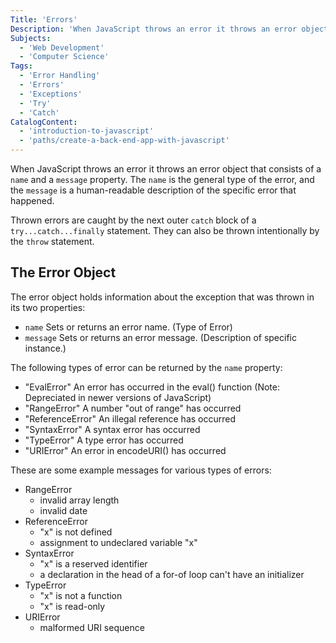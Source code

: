 ```yaml
---
Title: 'Errors'
Description: 'When JavaScript throws an error it throws an error object that consists of a name and a message property. The name is the general type of the error, and the message is a human-readable description of the specific error that happened. Thrown errors are caught by the next outer catch block of a try...catch...finally statement. They can also be thrown intentionally by the throw statement. The error object holds information about the exception that was thrown in its two properties: - name Sets or returns an error name. (Type of Error) - message Sets or returns an error message. (Description of specific instance.) The following types of error can be returned by the name property: - "EvalError" An error has occurred in the eval() function (Note: Depreciated in newer versions of JavaScript)'
Subjects:
  - 'Web Development'
  - 'Computer Science'
Tags:
  - 'Error Handling'
  - 'Errors'
  - 'Exceptions'
  - 'Try'
  - 'Catch'
CatalogContent:
  - 'introduction-to-javascript'
  - 'paths/create-a-back-end-app-with-javascript'
---
```


When JavaScript throws an error it throws an error object that consists of a `name` and a `message` property. The `name` is the general type of the error, and the `message` is a human-readable description of the specific error that happened.

Thrown errors are caught by the next outer `catch` block of a `try...catch...finally` statement. They can also be thrown intentionally by the `throw` statement.

## The Error Object

The error object holds information about the exception that was thrown in its two properties:

- `name` Sets or returns an error name. (Type of Error)
- `message` Sets or returns an error message. (Description of specific instance.)

The following types of error can be returned by the `name` property:

- "EvalError" An error has occurred in the eval() function (Note: Depreciated in newer versions of JavaScript)
- "RangeError" A number "out of range" has occurred
- "ReferenceError" An illegal reference has occurred
- "SyntaxError" A syntax error has occurred
- "TypeError" A type error has occurred
- "URIError" An error in encodeURI() has occurred

These are some example messages for various types of errors:

- RangeError
  - invalid array length
  - invalid date
- ReferenceError
  - "x" is not defined
  - assignment to undeclared variable "x"
- SyntaxError
  - "x" is a reserved identifier
  - a declaration in the head of a for-of loop can't have an initializer
- TypeError
  - "x" is not a function
  - "x" is read-only
- URIError
  - malformed URI sequence

